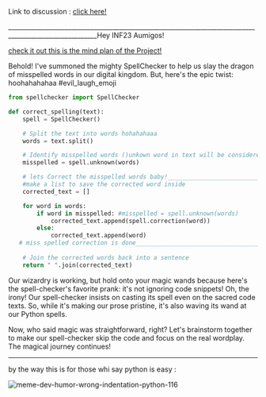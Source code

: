 Link to discussion : 
[click here!](https://github.com/HamidrezaRahimian/Python-Programming/discussions)

__________________________________________________________________________________________________________Hey INF23 Aumigos!

[check it out this is the mind plan of the Project!](https://github.com/HamidrezaRahimian/Github-discussion-reviewer/discussions/2)


Behold! I've summoned the mighty SpellChecker to help us slay the dragon of misspelled words in our digital kingdom. But, here's the epic twist: hoohahahahaa #evil_laugh_emoji 

```python
from spellchecker import SpellChecker

def correct_spelling(text):
    spell = SpellChecker()

    # Split the text into words hohahahaaa
    words = text.split()

    # Identify misspelled words ()unkown word in text will be considered as misspelled
    misspelled = spell.unknown(words)

    # lets Correct the misspelled words baby!________________________________________________
    #make a list to save the corrected word inside
    corrected_text = []

    for word in words:
        if word in misspelled: #misspelled = spell.unknown(words)
            corrected_text.append(spell.correction(word))
        else:
            corrected_text.append(word)
   # miss spelled correction is done_________________________________________________________
            
    # Join the corrected words back into a sentence
    return " ".join(corrected_text)
```

Our wizardry is working, but hold onto your magic wands because here's the spell-checker's favorite prank: it's not ignoring code snippets! Oh, the irony! Our spell-checker insists on casting its spell even on the sacred code texts. So, while it's making our prose pristine, it's also waving its wand at our Python spells.

Now, who said magic was straightforward, right? Let's brainstorm together to make our spell-checker skip the code and focus on the real wordplay. The magical journey continues! 


_____
by the way this is for those whi say python is easy :

![meme-dev-humor-wrong-indentation-python-116](https://github.com/HamidrezaRahimian/Python-Programming/assets/143603503/2d01f543-d216-4613-bc42-3ce77810d596)


